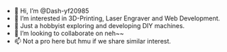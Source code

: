 - 👋 Hi, I’m @Dash-yf20985
- 👀 I’m interested in 3D-Printing, Laser Engraver and Web Development.
- 🌱 Just a hobbyist exploring and developing DIY machines.
- 💞️ I’m looking to collaborate on neh~~
- 📫 Not a pro here but hmu if we share similar interest.

<!---
Dash-yf20985/Dash-yf20985 is a ✨ special ✨ repository because its `README.md` (this file) appears on your GitHub profile.
You can click the Preview link to take a look at your changes.
--->
